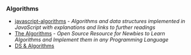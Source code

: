 ### Algorithms

- [javascript-algorithms](https://github.com/trekhleb/javascript-algorithms) - _Algorithms and data structures implemented in JavaScript with explanations and links to further readings_
- [The Algorithms](https://github.com/TheAlgorithms) - _Open Source Resource for Newbies to Learn Algorithms and Implement them in any Programming Language_
- [DS & Algorithms](https://hackernoon.com/50-data-structure-and-algorithms-interview-questions-for-programmers-b4b1ac61f5b0)
